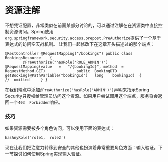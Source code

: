 # 资源注解

不想凭证配置，非常类似在前面某部分讨论的，可以通过注解在在资源类中直接控制资源访问。Spring使用`org.springframework.security.access.prepost.PreAuthorize`提供了一个基于表达式的访问空天战机制。
让我们一起修改下在这章开头描述过的那个端点：

```
@RestController @RequestMapping("/bookings") public	class	BookingsResource	{
		@PreAuthorize("hasRole('ROLE_ADMIN')")		@RequestMapping(value	=	"/{bookingId}",	method	=	RequestMethod.GET)				public	BookingDTO	getBooking(@PathVariable("bookingId")	long	bookingId)	{				//	omitted		} } 
```

在我们端点中添加`@PreAuthorize("hasRole('ADMIN')")`声明来指示Spring Security只授权给管理员访问这个资源。如果用户尝试调用这个端点，服务将会返回一个`403	Forbidden`响应。


### 技巧
如果资源需要被多个角色访问，可以使用下面的表达式：
```
hasAnyRole('role1,	role2')
```

现在让我们把注意力转移到安全的其他也扮演着非常重要角色方面：输入验证。下一节探讨如何使用Spring实现输入验证。
